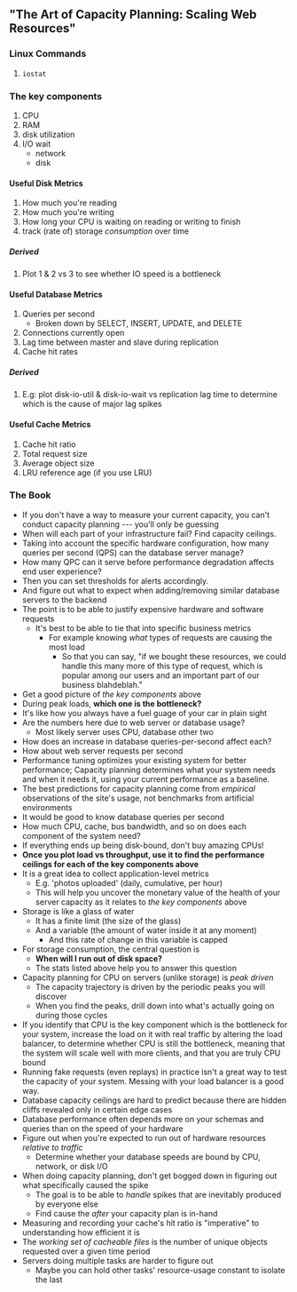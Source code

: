 ## "The Art of Capacity Planning: Scaling Web Resources"

### Linux Commands
1. `iostat`

### The key components
1. CPU
2. RAM
3. disk utilization
4. I/O wait
    * network
    * disk

#### Useful Disk Metrics
1. How much you're reading
2. How much you're writing
3. How long your CPU is waiting on reading or writing to finish
4. track (rate of) storage _consumption_ over time

##### Derived
1. Plot 1 & 2 vs 3 to see whether IO speed is a bottleneck

#### Useful Database Metrics
1. Queries per second
    * Broken down by SELECT, INSERT, UPDATE, and DELETE
2. Connections currently open
3. Lag time between master and slave during replication
4. Cache hit rates

##### Derived
1. E.g: plot disk-io-util & disk-io-wait vs replication lag time to determine
   which is the cause of major lag spikes

#### Useful Cache Metrics
1. Cache hit ratio
2. Total request size
3. Average object size
4. LRU reference age (if you use LRU)

### The Book
* If you don't have a way to measure your current capacity, you can't conduct
  capacity planning --- you'll only be guessing
* When will each part of your infrastructure fail? Find capacity ceilings.
* Taking into account the specific hardware configuration, how many queries per
  second (QPS) can the database server manage?
* How many QPC can it serve before performance degradation affects end user
  experience?
* Then you can set thresholds for alerts accordingly.
* And figure out what to expect when adding/removing similar database servers
  to the backend
* The point is to be able to justify expensive hardware and software requests
    * It's best to be able to tie that into specific business metrics
        * For example knowing *what* types of requests are causing the most
          load
            * So that you can say, "if we bought these resources, we could
              handle this many more of this type of request, which is popular
              among our users and an important part of our business
              blahdeblah."
* Get a good picture of *the key components* above
* During peak loads, **which one is the bottleneck?**
* It's like how you always have a fuel guage of your car in plain sight
* Are the numbers here due to web server or database usage?
    * Most likely server uses CPU, database other two
* How does an increase in database queries-per-second affect each?
* How about web server requests per second
* Performance tuning optimizes your existing system for better performance;
  Capacity planning determines what your system needs and when it needs it,
  using your current performance as a baseline.
* The best predictions for capacity planning come from *empirical* observations
  of the site's usage, not benchmarks from artificial environments
* It would be good to know database queries per second
* How much CPU, cache, bus bandwidth, and so on does each component of the
  system need?
* If everything ends up being disk-bound, don't buy amazing CPUs!
* __Once you plot load vs throughput, use it to find the performance ceilings
  for each of the key components above__
* It is a great idea to collect application-level metrics
    * E.g. 'photos uploaded' (daily, cumulative, per hour)
    * This will help you uncover the monetary value of the health of your
      server capacity as it relates to *the key components* above
* Storage is like a glass of water
    * It has a finite limit (the size of the glass)
    * And a variable (the amount of water inside it at any moment)
        * And this rate of change in this variable is capped
* For storage consumption, the central question is
    * __When will I run out of disk space?__
    * The stats listed above help you to answer this question
* Capacity planning for CPU on servers (unlike storage) is *peak driven*
    * The capacity trajectory is driven by the periodic peaks you will discover
    * When you find the peaks, drill down into what's actually going on during
      those cycles
* If you identify that CPU is the key component which is the bottleneck for
  your system, increase the load on it with real traffic by altering the load
  balancer, to determine whether CPU is still the bottleneck, meaning that the
  system will scale well with more clients, and that you are truly CPU bound
* Running fake requests (even replays) in practice isn't a great way to test
  the capacity of your system. Messing with your load balancer is a good way.
* Database capacity ceilings are hard to predict because there are hidden
  cliffs revealed only in certain edge cases
* Database performance often depends more on your schemas and queries than on
  the speed of your hardware
* Figure out when you're expected to run out of hardware resources *relative to
  traffic*
    * Determine whether your database speeds are bound by CPU, network, or disk
      I/O
* When doing capacity planning, don't get bogged down in figuring out what
  specifically caused the spike
    * The goal is to be able to _handle_ spikes that are inevitably produced by
      everyone else
    * Find cause the _after_ your capacity plan is in-hand
* Measuring and recording your cache's hit ratio is "imperative" to
  understanding how efficient it is
* The *working set of cacheable files* is the number of unique objects
  requested over a given time period
* Servers doing multiple tasks are harder to figure out
    * Maybe you can hold other tasks' resource-usage constant to isolate
      the last
